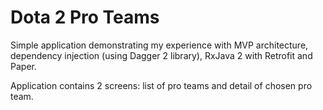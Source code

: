 # Dota 2 Pro Teams

Simple application demonstrating my experience with MVP architecture, dependency injection (using Dagger 2 library), RxJava 2 with Retrofit and Paper.

Application contains 2 screens: list of pro teams and detail of chosen pro team.
